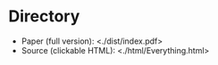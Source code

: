 

# Directory

-   Paper (full version): <./dist/index.pdf>
-   Source (clickable HTML): <./html/Everything.html>

